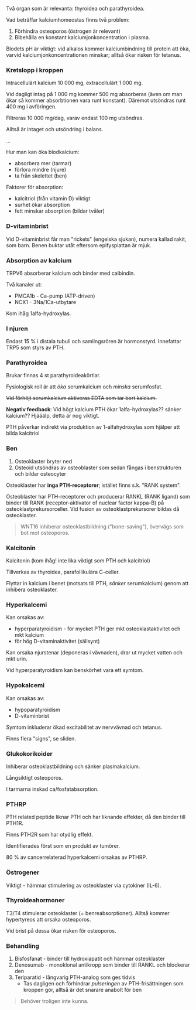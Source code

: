 Två organ som är relevanta: thyroidea och parathyroidea.

Vad beträffar kalciumhomeostas finns två problem:
1. Förhindra osteoporos (östrogen är relevant)
2. Bibehålla en konstant kalciumjonkoncentration i plasma.

Blodets pH är viktigt: vid alkalos kommer kalciumbindning till protein att öka, varvid kalciumjonkoncentrationen minskar; alltså ökar risken för tetanus.

### Kretslopp i kroppen
Intracellulärt kalcium 10 000 mg, extracellulärt 1 000 mg.

Vid dagligt intag på 1 000 mg kommer 500 mg absorberas (även om man ökar så kommer absorbtionen vara runt konstant). Däremot utsöndras runt 400 mg i avföringen.

Filtreras 10 000 mg/dag, varav endast 100 mg utsöndras.

Alltså är intaget och utsöndring i balans.

...

Hur man kan öka blodkalcium:
- absorbera mer (tarmar)
- förlora mindre (njure)
- ta från skelettet (ben)

Faktorer för absorption:
- kalcitriol (från vitamin D) viktigt
- surhet ökar absorption
- fett minskar absorption (bildar tvåler)


### D-vitaminbrist
Vid D-vitaminbrist får man "rickets" (engelska sjukan), numera kallad rakit, som barn. Benen buktar utåt eftersom epifysplattan är mjuk.


### Absorption av kalcium
TRPV6 absorberar kalcium och binder med calbindin.

Två kanaler ut:
- PMCA1b - Ca-pump (ATP-driven)
- NCX1 - 3Na/1Ca-utbytare


Kom ihåg 1alfa-hydroxylas.
### I njuren
Endast 15 % i distala tubuli och samlingsrören är hormonstyrd. Innefattar TRP5 som styrs av PTH.

### Parathyroidea
Brukar finnas 4 st parathyroideakörtlar.

Fysiologisk roll är att *öka* serumkalcium och *minska* serumfosfat.

~~Vid förhöjt serumkalcium aktiveras EDTA som tar bort kalcium.~~

**Negativ feedback**: Vid högt kalcium PTH ökar 1alfa-hydroxylas?? sänker kalcium?? Hjääälp, detta är nog viktigt.

PTH påverkar indirekt via produktion av 1-alfahydroxylas som hjälper att bilda kalcitriol

### Ben
1. Osteoklaster bryter ned
2. Osteoid utsöndras av osteoblaster som sedan fångas i benstrukturen och bildar osteocyter

Osteoklaster har **inga PTH-receptorer**; istället finns s.k. "RANK system".

Osteoblaster har PTH-receptorer och producerar RANKL (RANK ligand) som binder till RANK (receptor-aktivator of nuclear factor kappa-B) på osteoklastprekursorceller. Vid fusion av osteoklastprekursorer bildas då osteoklaster.

> WNT16 inhiberar osteoklastbildning ("bone-saving"), övervägs som bot mot osteoporos.


### Kalcitonin
Kalcitonin (kom ihåg! inte lika viktigt som PTH och kalcitriol)

Tillverkas av thyroidea, parafollikulära C-celler.

Flyttar in kalcium i benet (motsats till PTH, *sänker* serumkalcium) genom att inhibera osteoklaster.

### Hyperkalcemi
Kan orsakas av:
- hyperparatyroidism - för mycket PTH ger mkt osteoklastaktivitet och mkt kalcium
- för hög D-vitaminaktivitet (sällsynt)

Kan orsaka njurstenar (deponeras i vävnaden), drar ut mycket vatten och mkt urin.

Vid hyperparatyroidism kan benskörhet vara ett symtom.

### Hypokalcemi
Kan orsakas av:
- hypoparatyroidism
- D-vitaminbrist

Symtom inkluderar ökad excitabilitet av nervvävnad och tetanus.

Finns flera "signs", se sliden.

### Glukokorikoider
Inhiberar osteoklastbildning och sänker plasmakalcium.

Långsiktigt osteoporos.

I tarmarna inskad ca/fosfatabsorption.



### PTHRP
PTH related peptide liknar PTH och har liknande effekter, då den binder till PTH1R.

Finns PTH2R som har otydlig effekt.

Identifierades först som en produkt av tumörer.

80 % av cancerrelaterad hyperkalcemi orsakas av PTHRP.

### Östrogener
Viktigt - hämmar stimulering av osteoklaster via cytokiner (IL-6).

### Thyroideahormoner
T3/T4 stimulerar osteoklaster (= benreabsorptioner). Alltså kommer hypertyreos att orsaka osteoporos.

Vid brist på dessa ökar risken för osteoporos.

### Behandling
1. Bisfosfanat - binder till hydroxiapatit och hämmar osteoklaster
2. Denosumab - monoklonal antikropp som binder till RANKL och blockerar den
3. Teriparatid - långvarig PTH-analog som ges tidvis
	- Tas dagligen och förhindrar *pulseringen* av PTH-frisättningen som kroppen gör, alltså är det snarare anabolt för ben

> Behöver troligen inte kunna.